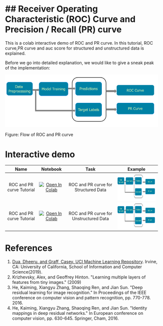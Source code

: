 # ## Receiver Operating Characteristic (ROC) Curve and Precision / Recall (PR) curve
This is a colab interactive demo of ROC and PR curve. In this tutorial, ROC curve,PR curve and auc score for structured and unstructured data is explained.

Before we go into detailed explanation, we would like to give a sneak peak of the implementation:

<p align="center">
<img src="images/overview.PNG" width="800px">  

Figure:  Flow of ROC and PR curve
</p>


# Interactive demo
|Name| Notebook           | Task  | Example                       |
|:---------------------------------:|:-------------:|:-----:|:------------:|
ROC and PR curve Tutorial | [![Open In Colab](https://colab.research.google.com/assets/colab-badge.svg)](https://colab.research.google.com/github/sony/nnabla-examples/blob/master/interactive-demos/roc_pr_for_structured_data.ipynb) | ROC and PR curve for Structured Data |<a href="url"><img src="images/overview.PNG" align="center" height="90" ></a>|
ROC and PR curve Tutorial | [![Open In Colab](https://colab.research.google.com/assets/colab-badge.svg)](https://colab.research.google.com/github/sony/nnabla-examples/blob/master/interactive-demos/roc_pr_for_unstructured_data.ipynb) | ROC and PR curve for Unstructured Data |<a href="url"><img src="images/overview.PNG" align="center" height="90" ></a>|


# References
1. [Dua, Dheeru. and Graff, Casey. UCI Machine Learning Repository](http://archive.ics.uci.edu/ml). Irvine, CA: University of California, School of Information and Computer Science(2019).
2. Krizhevsky, Alex, and Geoffrey Hinton. "Learning multiple layers of features from tiny images." (2009)
3. He, Kaiming, Xiangyu Zhang, Shaoqing Ren, and Jian Sun. "Deep residual learning for image recognition." In Proceedings of the IEEE conference on computer vision and pattern recognition, pp. 770-778. 2016.
4. He, Kaiming, Xiangyu Zhang, Shaoqing Ren, and Jian Sun. "Identity mappings in deep residual networks." In European conference on computer vision, pp. 630-645. Springer, Cham, 2016.








